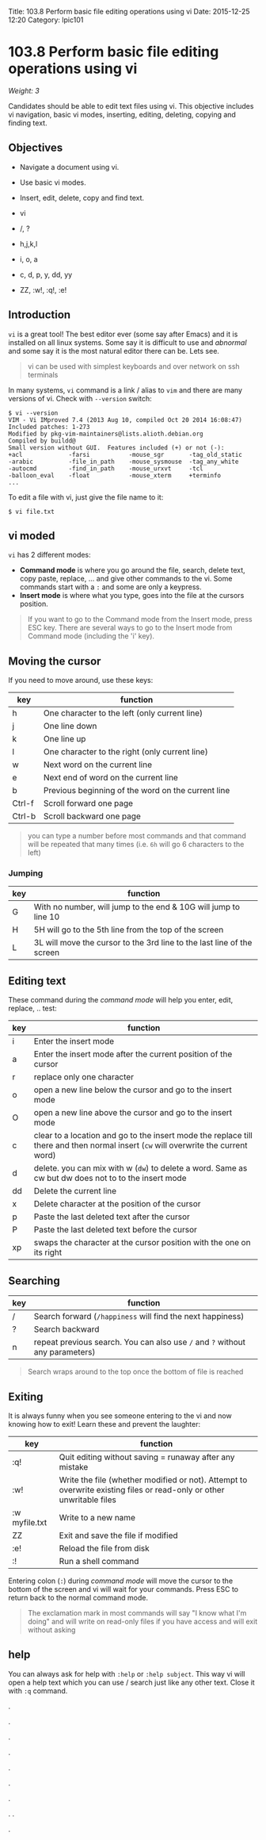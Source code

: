 Title: 103.8 Perform basic file editing operations using vi
Date: 2015-12-25 12:20
Category: lpic101


# 103.8 Perform basic file editing operations using vi
*Weight: 3*

Candidates should be able to edit text files using vi. This objective includes vi navigation, basic vi modes, inserting, editing, deleting, copying and finding text.

## Objectives
- Navigate a document using vi.
- Use basic vi modes.
- Insert, edit, delete, copy and find text.


- vi
- /, ?
- h,j,k,l
- i, o, a
- c, d, p, y, dd, yy
- ZZ, :w!, :q!, :e!

## Introduction
`vi` is a great tool! The best editor ever (some say after Emacs) and it is installed on all linux systems. Some say it is difficult to use and *abnormal* and some say it is the most natural editor there can be. Lets see.

> vi can be used with simplest keyboards and over network on ssh terminals

In many systems, ``vi`` command is a link / alias to ``vim`` and there are many versions of vi. Check with ``--version`` switch:

````
$ vi --version
VIM - Vi IMproved 7.4 (2013 Aug 10, compiled Oct 20 2014 16:08:47)
Included patches: 1-273
Modified by pkg-vim-maintainers@lists.alioth.debian.org
Compiled by buildd@
Small version without GUI.  Features included (+) or not (-):
+acl             -farsi           -mouse_sgr       -tag_old_static
-arabic          -file_in_path    -mouse_sysmouse  -tag_any_white
-autocmd         -find_in_path    -mouse_urxvt     -tcl
-balloon_eval    -float           -mouse_xterm     +terminfo
...
````

To edit a file with vi, just give the file name to it:

````
$ vi file.txt
````

## vi moded
`vi` has 2 different modes:
- **Command mode** is where you go around the file, search, delete text, copy paste, replace, ... and give other commands to the vi. Some commands start with a `:` and some are only a keypress.
- **Insert mode** is where what you type, goes into the file at the cursors position.

> If you want to go to the Command mode from the Insert mode, press ESC key. There are several ways to go to the Insert mode from Command mode (including the 'i' key).

## Moving the cursor

If you need to move around, use these keys:

|key|function|
|---|---|
|h|One character to the left (only current line)|
|j|One line down|
|k|One line up|
|l|One character to the right (only current line)|
|w|Next word on the current line|
|e|Next end of word on the current line|
|b|Previous beginning of the word on the current line|
|Ctrl-f|Scroll forward one page|
|Ctrl-b|Scroll backward one page|

> you can type a number before most commands and that command will be repeated that many times (i.e. `6h` will go 6 characters to the left)

### Jumping

|key|function|
|---|---|
|G| With no number, will jump to the end & 10G will jump to line 10|
|H|5H will go to the 5th line from the top of the screen|
|L|3L will move the cursor to the 3rd line to the last line of the screen|


## Editing text
These command during the *command mode* will help you enter, edit, replace, .. test:

|key|function|
|---|---|
|i|Enter the insert mode|
|a|Enter the insert mode after the current position of the cursor|
|r|replace only one character|
|o|open a new line below the cursor and go to the insert mode|
|O|open a new line above the cursor and go to the insert mode|
|c|clear to a location and go to the insert mode the replace till there and then normal insert (`cw` will overwrite the current word)|
|d|delete. you can mix with w (`dw`) to delete a word. Same as cw but dw does not to to the insert mode|
|dd|Delete the current line|
|x|Delete character at the position of the cursor|
|p|Paste the last deleted text after the cursor|
|P|Paste the last deleted text before the cursor|
|xp|swaps the character at the cursor position with the one on its right|

## Searching

|key|function|
|---|---|
|/|Search forward (`/happiness` will find the next happiness)|
|?|Search backward|
|n|repeat previous search. You can also use `/` and `?` without any parameters)|

>Search wraps around to the top once the bottom of file is reached


## Exiting
It is always funny when you see someone entering to the vi and now knowing how to exit! Learn these and prevent the laughter:

|key|function|
|---|---|
|:q!|Quit editing without saving = runaway after any mistake|
|:w!|Write the file (whether modified or not). Attempt to overwrite existing files or read-only or other unwritable files|
|:w myfile.txt|Write to a new name|
|ZZ|Exit and save the file if modified|
|:e!|Reload the file from disk|
|:!|Run a shell command|

Entering colon (`:`) during *command mode* will move the cursor to the bottom of the screen and vi will wait for your commands. Press ESC to return back to the normal command mode.

> The exclamation mark in most commands will say "I know what I'm doing" and will write on read-only files if you have access and will exit without asking


## help
You can always ask for help with `:help` or `:help subject`. This way vi will open a help text which you can use / search just like any other text. Close it with `:q` command.

.

.

.

.

.

.

.

.
.

.
